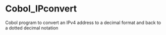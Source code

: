 # Cobol_IPconvert
Cobol program to convert an IPv4 address to a decimal format and back to a dotted decimal notation
